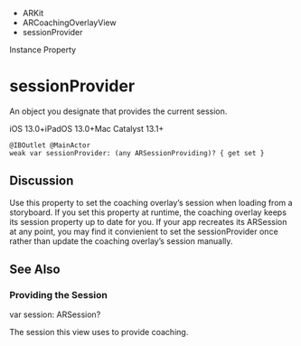 

- ARKit
- ARCoachingOverlayView
-  sessionProvider 

Instance Property

# sessionProvider

An object you designate that provides the current session.

iOS 13.0+iPadOS 13.0+Mac Catalyst 13.1+

``` source
@IBOutlet @MainActor
weak var sessionProvider: (any ARSessionProviding)? { get set }
```

## Discussion

Use this property to set the coaching overlay’s session when loading from a storyboard. If you set this property at runtime, the coaching overlay keeps its session property up to date for you. If your app recreates its ARSession at any point, you may find it convienient to set the sessionProvider once rather than update the coaching overlay’s session manually.

## See Also

### Providing the Session

var session: ARSession?

The session this view uses to provide coaching.

